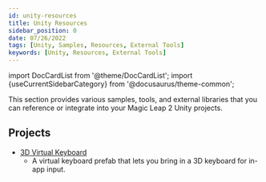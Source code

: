 ```yaml
---
id: unity-resources
title: Unity Resources
sidebar_position: 0
date: 07/26/2022
tags: [Unity, Samples, Resources, External Tools]
keywords: [Unity, Resources, External Tools]
---
```


import DocCardList from '@theme/DocCardList';
import {useCurrentSidebarCategory} from '@docusaurus/theme-common';

This section provides various samples, tools, and external libraries that you can reference or integrate into your Magic Leap 2 Unity projects.

## Projects

- [3D Virtual Keyboard](/versioned_docs/version-22-Feb-2023/guides/unity/resources/virtual-keyboard.md)
  - A virtual keyboard prefab that lets you bring in a 3D keyboard for in-app input.

<DocCardList items={useCurrentSidebarCategory().items}/>

